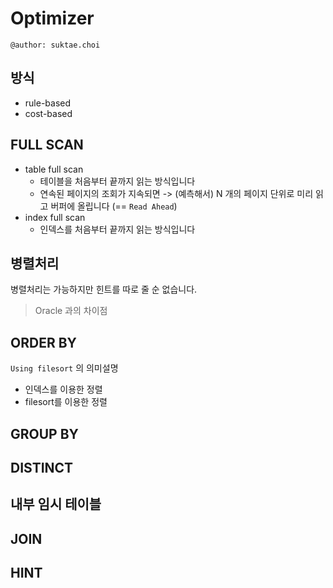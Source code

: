 # Optimizer

```
@author: suktae.choi
```

## 방식
- rule-based
- cost-based

## FULL SCAN
- table full scan
  - 테이블을 처음부터 끝까지 읽는 방식입니다
  - 연속된 페이지의 조회가 지속되면 -> (예측해서) N 개의 페이지 단위로 미리 읽고 버퍼에 올립니다 (== `Read Ahead`)
- index full scan
  - 인덱스를 처음부터 끝까지 읽는 방식입니다

## 병렬처리
병렬처리는 가능하지만 힌트를 따로 줄 순 없습니다.

> Oracle 과의 차이점

## ORDER BY
`Using filesort` 의 의미설명

- 인덱스를 이용한 정렬
- filesort를 이용한 정렬

## GROUP BY

## DISTINCT

## 내부 임시 테이블

## JOIN

## HINT